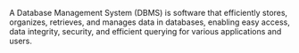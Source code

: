 A Database Management System (DBMS) is software that efficiently stores, organizes, retrieves, and manages data in databases, enabling easy access, data integrity, security, and efficient querying for various applications and users.
